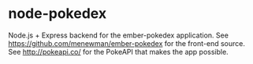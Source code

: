 # node-pokedex
Node.js + Express backend for the ember-pokedex application.
See https://github.com/menewman/ember-pokedex for the front-end source.
See http://pokeapi.co/ for the PokeAPI that makes the app possible.
